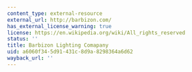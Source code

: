 ```yaml
---
content_type: external-resource
external_url: http://barbizon.com/
has_external_license_warning: true
license: https://en.wikipedia.org/wiki/All_rights_reserved
status: ''
title: Barbizon Lighting Comapany
uid: a6060f34-5d91-431c-8d9a-8298364a6d62
wayback_url: ''
---
```

